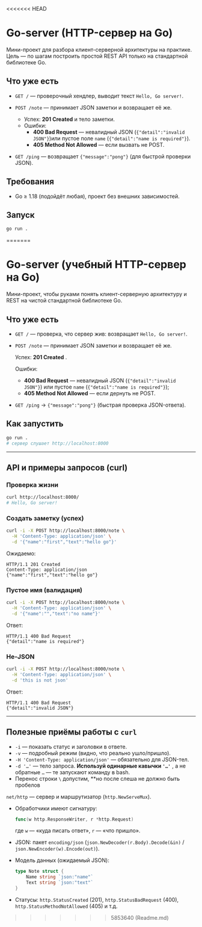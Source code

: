 <<<<<<< HEAD
# Go-server (HTTP-сервер на Go)

Мини-проект для разбора клиент-серверной архитектуры на практике.
Цель — по шагам построить простой REST API только на стандартной библиотеке Go.

## Что уже есть

- `GET /` — проверочный хендлер, выводит текст `Hello, Go server!`.
- `POST /note` — принимает JSON заметки и возвращает её же.

  - Успех: **201 Created** и тело заметки.
  - Ошибки:
    - **400 Bad Request** — невалидный JSON (`{"detail":"invalid JSON"}`)или пустое поле `name` (`{"detail":"name is required"}`).
    - **405 Method Not Allowed** — если вызвать не POST.
- `GET /ping` — возвращает `{"message":"pong"}` (для быстрой проверки JSON).

## Требования

- Go ≥ 1.18 (подойдёт любая), проект без внешних зависимостей.

## Запуск

```bash
go run .
```
=======
# Go-server (учебный HTTP-сервер на Go)

Мини-проект, чтобы руками понять клиент-серверную архитектуру и REST на чистой стандартной библиотеке Go.

## Что уже есть

* `GET /` — проверка, что сервер жив: возвращает `Hello, Go server!`.
* `POST /note` — принимает JSON заметки и возвращает её же.

  Успех:  **201 Created** .

  Ошибки:

  * **400 Bad Request** — невалидный JSON (`{"detail":"invalid JSON"}`) или пустое `name` (`{"detail":"name is required"}`);
  * **405 Method Not Allowed** — если дернуть не POST.
* `GET /ping` → `{"message":"pong"}` (быстрая проверка JSON-ответа).

## Как запустить

```bash
go run .
# сервер слушает http://localhost:8000
```

---

## API и примеры запросов (curl)

### Проверка жизни

```bash
curl http://localhost:8000/
# Hello, Go server!
```

### Создать заметку (успех)

```bash
curl -i -X POST http://localhost:8000/note \
  -H 'Content-Type: application/json' \
  -d '{"name":"first","text":"hello go"}'
```

Ожидаемо:

```
HTTP/1.1 201 Created
Content-Type: application/json
{"name":"first","text":"hello go"}
```

### Пустое имя (валидация)

```bash
curl -i -X POST http://localhost:8000/note \
  -H 'Content-Type: application/json' \
  -d '{"name":"","text":"no name"}'
```

Ответ:

```
HTTP/1.1 400 Bad Request
{"detail":"name is required"}
```

### Не-JSON

```bash
curl -i -X POST http://localhost:8000/note \
  -H 'Content-Type: application/json' \
  -d 'this is not json'
```

Ответ:

```
HTTP/1.1 400 Bad Request
{"detail":"invalid JSON"}
```

---

## Полезные приёмы работы с `curl`

* `-i` — показать статус и заголовки в ответе.
* `-v` — подробный режим (видно, что реально ушло/пришло).
* `-H 'Content-Type: application/json'` — обязательно для JSON-тел.
* `-d '…'` — тело запроса.  **Используй одинарные кавычки `'…'`** , а не обратные ``…`` — те запускают команду в bash.
* Перенос строки `\` допустим,  **но после слеша не должно быть пробелов

 `net/http` — сервер и маршрутизатор (`http.NewServeMux`).

* Обработчики имеют сигнатуру:

  ```go
  func(w http.ResponseWriter, r *http.Request)
  ```
  где `w` — «куда писать ответ», `r` — «что пришло».
* JSON: пакет `encoding/json` (`json.NewDecoder(r.Body).Decode(&in)` / `json.NewEncoder(w).Encode(out)`).
* Модель данных (ожидаемый JSON):

  ```go
  type Note struct {
      Name string `json:"name"`
      Text string `json:"text"`
  }
  ```
* Статусы: `http.StatusCreated` (201), `http.StatusBadRequest` (400), `http.StatusMethodNotAllowed` (405) и т.д.
>>>>>>> 5853640 (Readme.md)
